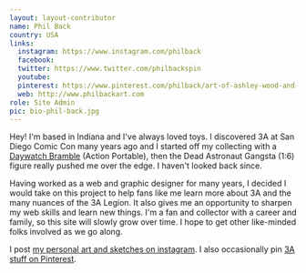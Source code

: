 ```yaml
---
layout: layout-contributor
name: Phil Back
country: USA
links:
  instagram: https://www.instagram.com/philback
  facebook:
  twitter: https://www.twitter.com/philbackspin
  youtube:
  pinterest: https://www.pinterest.com/philback/art-of-ashley-wood-and-3a/
  web: http://www.philbackart.com
role: Site Admin
pic: bio-phil-back.jpg
---
```

Hey! I'm based in Indiana and I've always loved toys. I discovered 3A at San Diego Comic Con many years ago and I started off my collecting with a <a href="/toys-1-12/daywatch-heavy-bramble-idw/">Daywatch Bramble</a> (Action Portable), then the Dead Astronaut Gangsta (1:6) figure really pushed me over the edge. I haven't looked back since. 

Having worked as a web and graphic designer for many years, I decided I would take on this project to help fans like me learn more about 3A and the many nuances of the 3A Legion. It also gives me an opportunity to sharpen my web skills and learn new things. I'm a fan and collector with a career and family, so this site will slowly grow over time. I hope to get other like-minded folks involved as we go along.


I post <a href="https://www.instagram.com/philback" target="_blank">my personal art and sketches on instagram</a>. I also occasionally pin <a href="https://www.pinterest.com/philback/art-of-ashley-wood-and-3a/" target="_blank">3A stuff on Pinterest</a>.